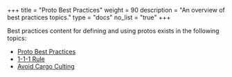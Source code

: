 +++
title = "Proto Best Practices"
weight = 90
description = "An overview of best practices topics."
type = "docs"
no_list = "true"
+++

Best practices content for defining and using protos exists in the following
topics:

*   [Proto Best Practices](/best-practices/dos-donts)
*   [1-1-1 Rule](/best-practices/1-1-1)
*   [Avoid Cargo Culting](/best-practices/no-cargo-cults)
